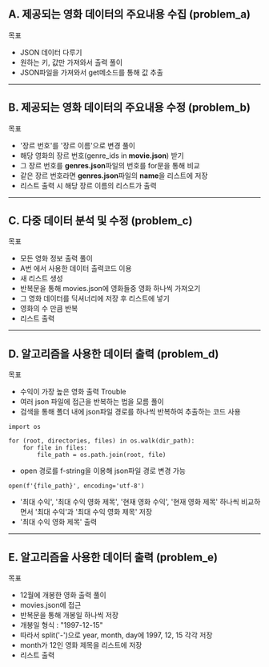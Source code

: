 ## A. 제공되는 영화 데이터의 주요내용 수집 (problem_a)
목표
* JSON 데이터 다루기
* 원하는 키, 값만 가져와서 출력
풀이
* JSON파일을 가져와서 get메소드를 통해 값 추출

---

## B. 제공되는 영화 데이터의 주요내용 수정 (problem_b)
목표
* '장르 번호'를 '장르 이름'으로 변경 
풀이
* 해당 영화의 장르 번호(genre_ids in **movie.json**) 받기
* 그 장르 번호를 **genres.json**파일의 번호를 for문을 통해 비교
* 같은 장르 번호라면 **genres.json**파일의 **name**을 리스트에 저장
* 리스트 출력 시 해당 장르 이름의 리스트가 출력

---

## C. 다중 데이터 분석 및 수정 (problem_c)
목표
* 모든 영화 정보 출력
풀이
* A번 에서 사용한 데이터 출력코드 이용
* 새 리스트 생성
* 반복문을 통해 movies.json에 영화들중 영화 하나씩 가져오기
* 그 영화 데이터를 딕셔너리에 저장 후 리스트에 넣기
* 영화의 수 만큼 반복
* 리스트 출력

---

## D. 알고리즘을 사용한 데이터 출력 (problem_d)
목표
* 수익이 가장 높은 영화 출력
Trouble
* 여러 json 파일에 접근을 반복하는 법을 모름
풀이
* 검색을 통해 폴더 내에 json파일 경로를 하나씩 반복하여 추출하는 코드 사용
```
import os

for (root, directories, files) in os.walk(dir_path):
    for file in files:
        file_path = os.path.join(root, file)
```      
* open 경로를 f-string을 이용해 json파일 경로 변경 가능 
```
open(f'{file_path}', encoding='utf-8')
```
* '최대 수익', '최대 수익 영화 제목', '현재 영화 수익', '현재 영화 제목'
  하나씩 비교하면서 '최대 수익'과 '최대 수익 영화 제목' 저장
* '최대 수익 영화 제목' 출력
---
## E. 알고리즘을 사용한 데이터 출력 (problem_e)
목표
* 12월에 개봉한 영화 출력
풀이
* movies.json에 접근
* 반복문을 통해 개봉일 하나씩 저장
* 개봉일 형식 : "1997-12-15"
* 따라서 split('-')으로 year, month, day에 1997, 12, 15 각각 저장
* month가 12인 영화 제목을 리스트에 저장
* 리스트 출력
